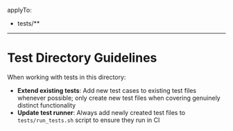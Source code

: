applyTo:
  - tests/**
---

# Test Directory Guidelines

When working with tests in this directory:

- **Extend existing tests**: Add new test cases to existing test files whenever possible; only create new test files when covering genuinely distinct functionality
- **Update test runner**: Always add newly created test files to `tests/run_tests.sh` script to ensure they run in CI
